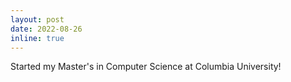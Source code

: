 ```yaml
---
layout: post
date: 2022-08-26
inline: true
---
```


Started my Master's in Computer Science at Columbia University!
